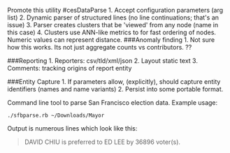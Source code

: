 Promote this utility
#cesDataParse
    1. Accept configuration parameters (arg list)
    2. Dynamic parser of structured lines (no line continuations; that's an issue)
    3. Parser creates clusters that be 'viewed' from any node (name in this case)
    4. Clusters use ANN-like metrics to for fast ordering of nodes. Numeric values can represent distance.
###Anomaly finding
    1. Not sure how this works. Its not just aggregate counts vs contributors. ??
    
###Reporting
    1. Reporters: csv/tld/xml/json
    2. Layout static text
    3. Comments: tracking origins of report entity
    
###Entity Capture
    1. If parameters allow, (explicitly), should capture entity identifiers (names and name variants)
    2. Persist into some portable format.



Command line tool to parse San Francisco election data. Example usage:

    ./sfbparse.rb ~/Downloads/Mayor

Output is numerous lines which look like this:

> DAVID CHIU is preferred to ED LEE by 36896 voter(s).
